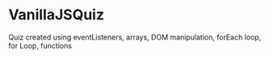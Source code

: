 # VanillaJSQuiz
Quiz created using eventListeners, arrays, DOM manipulation, forEach loop, for Loop, functions

